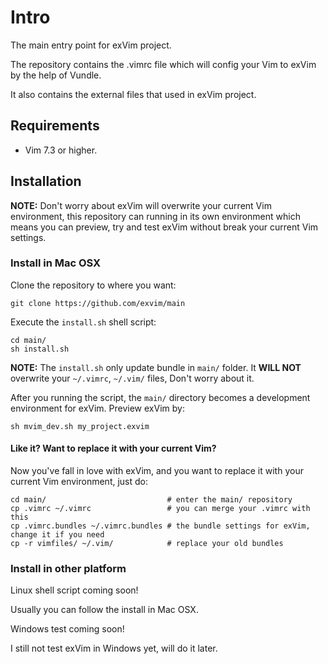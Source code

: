 # Intro

The main entry point for exVim project.

The repository contains the .vimrc file which will config your Vim to exVim by the 
help of Vundle. 

It also contains the external files that used in exVim project.

## Requirements

- Vim 7.3 or higher.

## Installation

**NOTE:** Don't worry about exVim will overwrite your current Vim environment, this
repository can running in its own environment which means you can preview, try and 
test exVim without break your current Vim settings.

### Install in Mac OSX

Clone the repository to where you want: 

    git clone https://github.com/exvim/main

Execute the `install.sh` shell script:

    cd main/
    sh install.sh

**NOTE:** The `install.sh` only update bundle in `main/` folder. 
It **WILL NOT** overwrite your `~/.vimrc`, `~/.vim/` files, Don't worry about it.  

After you running the script, the `main/` directory becomes a development environment
for exVim. Preview exVim by:

    sh mvim_dev.sh my_project.exvim 

#### Like it? Want to replace it with your current Vim? 
    
Now you've fall in love with exVim, and you want to replace it with your current
Vim environment, just do:

    cd main/                           # enter the main/ repository
    cp .vimrc ~/.vimrc                 # you can merge your .vimrc with this
    cp .vimrc.bundles ~/.vimrc.bundles # the bundle settings for exVim, change it if you need
    cp -r vimfiles/ ~/.vim/            # replace your old bundles

### Install in other platform 

Linux shell script coming soon!

Usually you can follow the install in Mac OSX.

Windows test coming soon!

I still not test exVim in Windows yet, will do it later.
